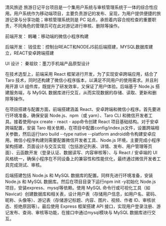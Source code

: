 清风旅迹 旅游日记平台项目是一个集用户系统与审核管理系统于一体的综合性应用。用户系统作为移动端项目，主要负责游记的发布、呈现，为用户提供便捷的旅游记录与分享功能；审核管理系统则是 PC 站点，承担着内容合规检查的重要职责，不同角色的管理员可在此对游记进行审核、删除等操作。


前端开发： 韩曦：移动端的微信小程序构建

后端开发： 钱佳宏：控制台REACT和NODEJS前后端搭建，MYSQL数据库建立，REACT安卓跨端搭建

UI 设计：  秦祖钦：墨刀手机端产品原型设计

在技术选型上，前端采用 React 框架进行开发，为了实现安卓跨端应用，结合了 Taro 技术，同时还构建了微信小程序版本，以满足不同用户的使用需求。并且利用开源 UI 组件库，既提升了研发效率，又保证了用户体验。后端基于 Node.js 搭建服务端，与 MySQL 数据库进行交互，从而实现数据的存储、读取、更新和删除等操作。

在项目搭建与配置方面，前端搭建涵盖 React、安卓跨端和微信小程序。首先要进行环境准备，确保安装 Node.js、npm（或 yarn）、Taro CLI 和微信开发者工具。接着使用npx create - react - app命令创建 React 项目基础结构。对于安卓跨端配置，安装 Taro 相关依赖，在项目中配置config/index.js文件，设置跨端相关参数，然后运行taro build --type native --platform android命令构建安卓应用。微信小程序构建则需要配置微信开发者工具、Node.js 环境，主要完成小程序架构搭建、页面设计与交互实现（包括游记列表、详情、发布、用户管理等页面）、云函数开发（登录认证、数据读写、内容审核等）、与 React / 安卓端的 UI 风格统一，确保小程序在不同设备上的兼容性和性能优化，最终通过微信开发者工具完成测试、审核。

后端搭建包括 Node.js 和 MySQL 数据库的配置。同样先进行环境准备，安装 Node.js 和 MySQL 数据库。然后在项目目录下运行npm init -y初始化 Node.js 项目，安装express、mysql等依赖。使用 MySQL 命令行或可视化工具（如 Navicat）创建数据库和相关表，设计用户表（存储用户信息，如用户名、密码、昵称、头像等）、游记表（存储游记标题、内容、图片、视频、作者 ID、审核状态、拒绝原因等）。最后使用 Express 框架搭建 API 接口，实现用户登录注册、游记发布、查询、审核等功能，在接口中通过mysql模块与 MySQL 数据库进行交互。
